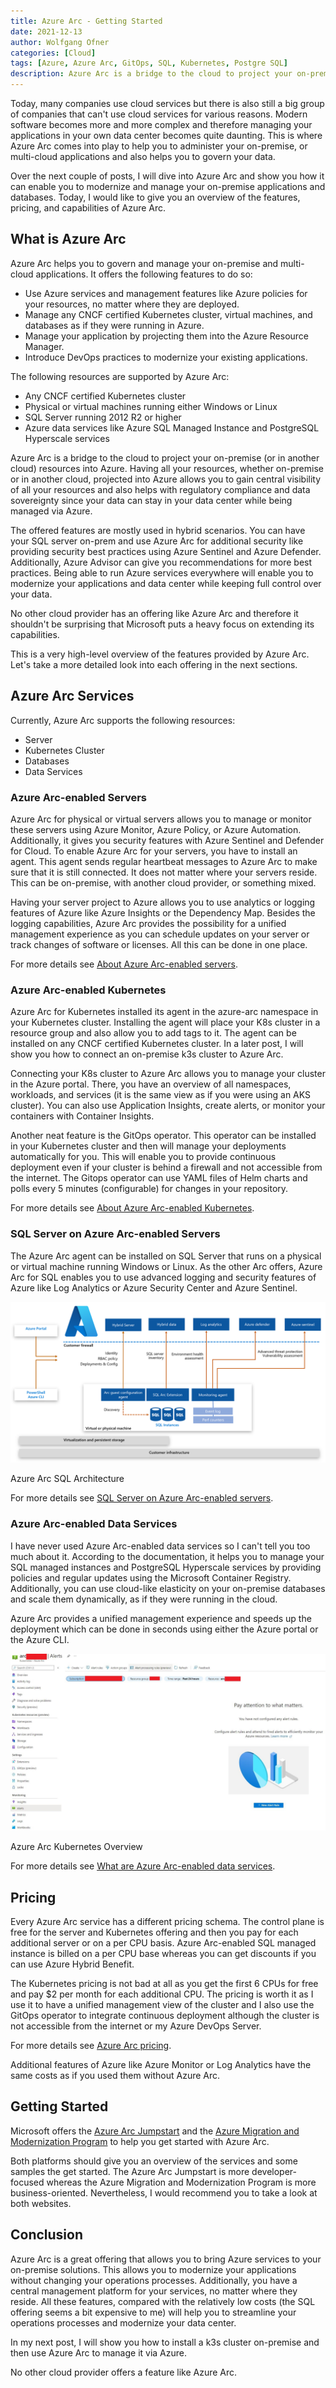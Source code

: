 ```yaml
---
title: Azure Arc - Getting Started
date: 2021-12-13
author: Wolfgang Ofner
categories: [Cloud]
tags: [Azure, Azure Arc, GitOps, SQL, Kubernetes, Postgre SQL]
description: Azure Arc is a bridge to the cloud to project your on-premise, or in another cloud, resources into Azure and allows you to use Azure features for these resources.
---
```


Today, many companies use cloud services but there is also still a big group of companies that can't use cloud services for various reasons. Modern software becomes more and more complex and therefore managing your applications in your own data center becomes quite daunting. This is where Azure Arc comes into play to help you to administer your on-premise, or multi-cloud applications and also helps you to govern your data.

Over the next couple of posts, I will dive into Azure Arc and show you how it can enable you to modernize and manage your on-premise applications and databases. Today, I would like to give you an overview of the features, pricing, and capabilities of Azure Arc.

## What is Azure Arc

Azure Arc helps you to govern and manage your on-premise and multi-cloud applications. It offers the following features to do so:

- Use Azure services and management features like Azure policies for your resources, no matter where they are deployed.
- Manage any CNCF certified Kubernetes cluster, virtual machines, and databases as if they were running in Azure.
- Manage your application by projecting them into the Azure Resource Manager.
- Introduce DevOps practices to modernize your existing applications.

The following resources are supported by Azure Arc:

- Any CNCF certified Kubernetes cluster
- Physical or virtual machines running either Windows or Linux
- SQL Server running 2012 R2 or higher
- Azure data services like Azure SQL Managed Instance and PostgreSQL Hyperscale services

Azure Arc is a bridge to the cloud to project your on-premise (or in another cloud) resources into Azure. Having all your resources, whether on-premise or in another cloud, projected into Azure allows you to gain central visibility of all your resources and also helps with regulatory compliance and data sovereignty since your data can stay in your data center while being managed via Azure.

The offered features are mostly used in hybrid scenarios. You can have your SQL server on-prem and use Azure Arc for additional security like providing security best practices using Azure Sentinel and Azure Defender. Additionally, Azure Advisor can give you recommendations for more best practices. Being able to run Azure services everywhere will enable you to modernize your applications and data center while keeping full control over your data.

No other cloud provider has an offering like Azure Arc and therefore it shouldn't be surprising that Microsoft puts a heavy focus on extending its capabilities.

This is a very high-level overview of the features provided by Azure Arc. Let's take a more detailed look into each offering in the next sections.

## Azure Arc Services

Currently, Azure Arc supports the following resources:

- Server
- Kubernetes Cluster
- Databases
- Data Services

### Azure Arc-enabled Servers

Azure Arc for physical or virtual servers allows you to manage or monitor these servers using Azure Monitor, Azure Policy, or Azure Automation. Additionally, it gives you security features with Azure Sentinel and Defender for Cloud. To enable Azure Arc for your servers, you have to install an agent. This agent sends regular heartbeat messages to Azure Arc to make sure that it is still connected. It does not matter where your servers reside. This can be on-premise, with another cloud provider, or something mixed.

Having your server project to Azure allows you to use analytics or logging features of Azure like Azure Insights or the Dependency Map. Besides the logging capabilities, Azure Arc provides the possibility for a unified management experience as you can schedule updates on your server or track changes of software or licenses. All this can be done in one place.

For more details see <a href="https://docs.microsoft.com/en-us/azure/azure-arc/servers/overview" target="_blank" rel="noopener noreferrer">About Azure Arc-enabled servers</a>.

### Azure Arc-enabled Kubernetes

Azure Arc for Kubernetes installed its agent in the azure-arc namespace in your Kubernetes cluster. Installing the agent will place your K8s cluster in a resource group and also allow you to add tags to it. The agent can be installed on any CNCF certified Kubernetes cluster. In a later post, I will show you how to connect an on-premise k3s cluster to Azure Arc.

Connecting your K8s cluster to Azure Arc allows you to manage your cluster in the Azure portal. There, you have an overview of all namespaces, workloads, and services (it is the same view as if you were using an AKS cluster). You can also use Application Insights, create alerts, or monitor your containers with Container Insights. 

Another neat feature is the GitOps operator. This operator can be installed in your Kubernetes cluster and then will manage your deployments automatically for you. This will enable you to provide continuous deployment even if your cluster is behind a firewall and not accessible from the internet. The Gitops operator can use YAML files of Helm charts and polls every 5 minutes (configurable) for changes in your repository. 

For more details see <a href="https://docs.microsoft.com/en-us/azure/azure-arc/kubernetes/overview" target="_blank" rel="noopener noreferrer">About Azure Arc-enabled Kubernetes</a>.

### SQL Server on Azure Arc-enabled Servers

The Azure Arc agent can be installed on SQL Server that runs on a physical or virtual machine running Windows or Linux. As the other Arc offers, Azure Arc for SQL enables you to use advanced logging and security features of Azure like Log Analytics or Azure Security Center and Azure Sentinel.

<div class="col-12 col-sm-10 aligncenter">
  <a href="/assets/img/posts/2021/12/azure-arc-sql-architecture.png"><img loading="lazy" src="/assets/img/posts/2021/12/azure-arc-sql-architecture.png" alt="Azure-Arc-SQL-Architecture" /></a>
  
  <p>
   Azure Arc SQL Architecture
  </p>
</div>

For more details see <a href="https://docs.microsoft.com/en-us/sql/sql-server/azure-arc/overview" target="_blank" rel="noopener noreferrer">SQL Server on Azure Arc-enabled servers</a>.

### Azure Arc-enabled Data Services

I have never used Azure Arc-enabled data services so I can't tell you too much about it. According to the documentation, it helps you to manage your SQL managed instances and PostgreSQL Hyperscale services by providing policies and regular updates using the Microsoft Container Registry. Additionally, you can use cloud-like elasticity on your on-premise databases and scale them dynamically, as if they were running in the cloud. 

Azure Arc provides a unified management experience and speeds up the deployment which can be done in seconds using either the Azure portal or the Azure CLI.

<div class="col-12 col-sm-10 aligncenter">
  <a href="/assets/img/posts/2021/12/azure-arc-kubernetes-overview.jpg"><img loading="lazy" src="/assets/img/posts/2021/12/azure-arc-kubernetes-overview.jpg" alt="Azure Arc Kubernetes Overview" /></a>
  
  <p>
   Azure Arc Kubernetes Overview
  </p>
</div>

For more details see <a href="https://docs.microsoft.com/en-us/azure/azure-arc/data/overview" target="_blank" rel="noopener noreferrer">What are Azure Arc-enabled data services</a>.

## Pricing

Every Azure Arc service has a different pricing schema. The control plane is free for the server and Kubernetes offering and then you pay for each additional server or on a per CPU basis. Azure Arc-enabled SQL managed instance is billed on a per CPU base whereas you can get discounts if you can use Azure Hybrid Benefit.

The Kubernetes pricing is not bad at all as you get the first 6 CPUs for free and pay $2 per month for each additional CPU. The pricing is worth it as I use it to have a unified management view of the cluster and I also use the GitOps operator to integrate continuous deployment although the cluster is not accessible from the internet or my Azure DevOps Server.

For more details see <a href="https://azure.microsoft.com/en-us/pricing/details/azure-arc/#pricing" target="_blank" rel="noopener noreferrer">Azure Arc pricing</a>.

Additional features of Azure like Azure Monitor or Log Analytics have the same costs as if you used them without Azure Arc.

## Getting Started

Microsoft offers the <a href="https://azurearcjumpstart.io/" target="_blank" rel="noopener noreferrer">Azure Arc Jumpstart</a> and the <a href="https://azure.microsoft.com/en-us/migration/migration-modernization-program/#overview" target="_blank" rel="noopener noreferrer">Azure Migration and Modernization Program</a> to help you get started with Azure Arc.

Both platforms should give you an overview of the services and some samples the get started. The Azure Arc Jumpstart is more developer-focused whereas the Azure Migration and Modernization Program is more business-oriented. Nevertheless, I would recommend you to take a look at both websites. 

## Conclusion

Azure Arc is a great offering that allows you to bring Azure services to your on-premise solutions. This allows you to modernize your applications without changing your operations processes. Additionally, you have a central management platform for your services, no matter where they reside. All these features, compared with the relatively low costs (the SQL offering seems a bit expensive to me) will help you to streamline your operations processes and modernize your data center.

In my next post, I will show you how to install a k3s cluster on-premise and then use Azure Arc to manage it via Azure. 

No other cloud provider offers a feature like Azure Arc. 